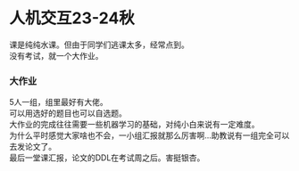 # 人机交互23-24秋
课是纯纯水课。但由于同学们逃课太多，经常点到。  
没有考试，就一个大作业。  
### 大作业
5人一组，组里最好有大佬。  
可以用选好的题目也可以自选题。  
大作业的完成往往需要一些机器学习的基础，对纯小白来说有一定难度。  
为什么平时感觉大家啥也不会，一小组汇报就那么厉害啊...助教说有一组完全可以去发论文了。  
最后一堂课汇报，论文的DDL在考试周之后。害挺银杏。  